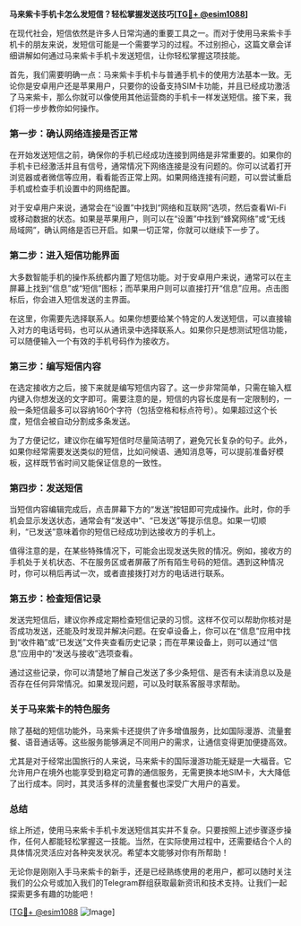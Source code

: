 **马来紫卡手机卡怎么发短信？轻松掌握发送技巧[[TG💪+ @esim1088](https://t.me/s/esim1088)]**

在现代社会，短信依然是许多人日常沟通的重要工具之一。而对于使用马来紫卡手机卡的朋友来说，发短信可能是一个需要学习的过程。不过别担心，这篇文章会详细讲解如何通过马来紫卡手机卡发送短信，让你轻松掌握这项技能。

首先，我们需要明确一点：马来紫卡手机卡与普通手机卡的使用方法基本一致。无论你是安卓用户还是苹果用户，只要你的设备支持SIM卡功能，并且已经成功激活了马来紫卡，那么你就可以像使用其他运营商的手机卡一样发送短信。接下来，我们将一步步教你如何操作。

### **第一步：确认网络连接是否正常**

在开始发送短信之前，确保你的手机已经成功连接到网络是非常重要的。如果你的手机卡已经激活并且有信号，通常情况下网络连接是没有问题的。你可以试着打开浏览器或者微信等应用，看看能否正常上网。如果网络连接有问题，可以尝试重启手机或检查手机设置中的网络配置。

对于安卓用户来说，通常会在“设置”中找到“网络和互联网”选项，然后查看Wi-Fi或移动数据的状态。如果是苹果用户，则可以在“设置”中找到“蜂窝网络”或“无线局域网”，确认网络是否已开启。如果一切正常，你就可以继续下一步了。

### **第二步：进入短信功能界面**

大多数智能手机的操作系统都内置了短信功能。对于安卓用户来说，通常可以在主屏幕上找到“信息”或“短信”图标；而苹果用户则可以直接打开“信息”应用。点击图标后，你会进入短信发送的主界面。

在这里，你需要先选择联系人。如果你想要给某个特定的人发送短信，可以直接输入对方的电话号码，也可以从通讯录中选择联系人。如果你只是想测试短信功能，可以随便输入一个有效的手机号码作为接收方。

### **第三步：编写短信内容**

在选定接收方之后，接下来就是编写短信内容了。这一步非常简单，只需在输入框内键入你想发送的文字即可。需要注意的是，短信的内容长度是有一定限制的，一般一条短信最多可以容纳160个字符（包括空格和标点符号）。如果超过这个长度，短信会被自动分割成多条发送。

为了方便记忆，建议你在编写短信时尽量简洁明了，避免冗长复杂的句子。此外，如果你经常需要发送类似的短信，比如问候语、通知消息等，可以提前准备好模板，这样既节省时间又能保证信息的一致性。

### **第四步：发送短信**

当短信内容编辑完成后，点击屏幕下方的“发送”按钮即可完成操作。此时，你的手机会显示发送状态，通常会有“发送中”、“已发送”等提示信息。如果一切顺利，“已发送”意味着你的短信已经成功到达接收方的手机上。

值得注意的是，在某些特殊情况下，可能会出现发送失败的情况。例如，接收方的手机处于关机状态、不在服务区或者屏蔽了所有陌生号码的短信。遇到这种情况时，你可以稍后再试一次，或者直接拨打对方的电话进行联系。

### **第五步：检查短信记录**

发送完短信后，建议你养成定期检查短信记录的习惯。这样不仅可以帮助你核对是否成功发送，还能及时发现并解决问题。在安卓设备上，你可以在“信息”应用中找到“收件箱”或“已发送”文件夹查看历史记录；而在苹果设备上，则可以通过“信息”应用中的“发送与接收”选项查看。

通过这些记录，你可以清楚地了解自己发送了多少条短信、是否有未读消息以及是否存在任何异常情况。如果发现问题，可以及时联系客服寻求帮助。

### **关于马来紫卡的特色服务**

除了基础的短信功能外，马来紫卡还提供了许多增值服务，比如国际漫游、流量套餐、语音通话等。这些服务能够满足不同用户的需求，让通信变得更加便捷高效。

尤其是对于经常出国旅行的人来说，马来紫卡的国际漫游功能无疑是一大福音。它允许用户在境外也能享受到稳定可靠的通信服务，无需更换本地SIM卡，大大降低了出行成本。同时，其灵活多样的流量套餐也深受广大用户的喜爱。

### **总结**

综上所述，使用马来紫卡手机卡发送短信其实并不复杂。只要按照上述步骤逐步操作，任何人都能轻松掌握这一技能。当然，在实际使用过程中，还需要结合个人的具体情况灵活应对各种突发状况。希望本文能够对你有所帮助！

无论你是刚刚入手马来紫卡的新手，还是已经熟练使用的老用户，都可以随时关注我们的公众号或加入我们的Telegram群组获取最新资讯和技术支持。让我们一起探索更多有趣的功能吧！

[[TG💪+ @esim1088](https://t.me/s/esim1088) ![Image](https://i.postimg.cc/4NQfJmqS/Snipaste-2025-05-13-00-14-12.png)]